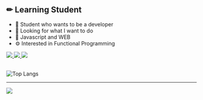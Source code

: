 ## ✏ Learning Student

- 📒 Student who wants to be a developer
- 🔎 Looking for what I want to do
- 🧾 Javascript and WEB
- ⚙ Interested in Functional Programming

<a href="https://developer.mozilla.org/en-US/docs/Web/JavaScript">
  <img src="https://img.shields.io/badge/JavaScript-F7DF1E?style=flat-square&logo=JavaScript&logoColor=black"/>
</a>
<a href="https://www.typescriptlang.org/">
  <img src="https://img.shields.io/badge/TypeScript-3178C6?style=flat-square&logo=TypeScript&logoColor=white"/>
</a>
<a href="https://reactjs.org/">
  <img src="https://img.shields.io/badge/React-61DAFB?style=flat-square&logo=React&logoColor=black"/>
</a>

<br />
<br />

![Top Langs](https://github-readme-stats.vercel.app/api/top-langs/?username=Bokwang0310&layout=compact)

---

<a href="mailto:chdl2353@naver.com">
  <img src="https://img.shields.io/badge/Mail-EA4335?style=flat-square&logo=gmail&logoColor=white"/>
</a>
